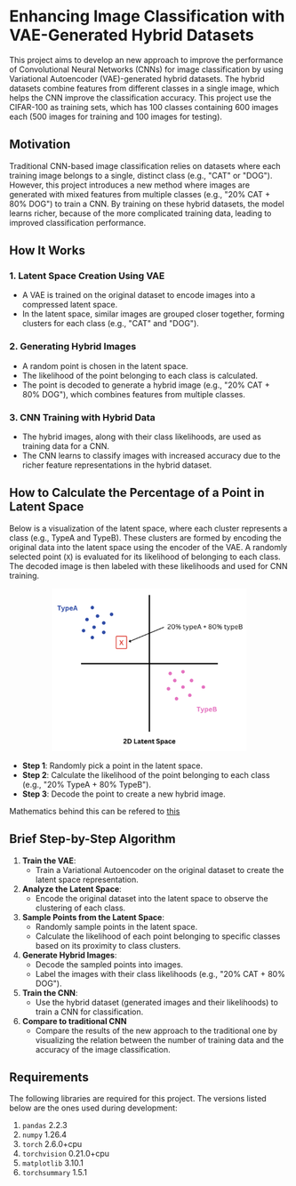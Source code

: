 # **Enhancing Image Classification with VAE-Generated Hybrid Datasets**

This project aims to develop an new approach to improve the performance of Convolutional Neural Networks (CNNs) for image classification by using Variational Autoencoder (VAE)-generated hybrid datasets. The hybrid datasets combine features from different classes in a single image, which helps the CNN improve the classification accuracy. This project use the CIFAR-100 as training sets, which has 100 classes containing 600 images each (500 images for training and 100 images for testing).


## **Motivation**

Traditional CNN-based image classification relies on datasets where each training image belongs to a single, distinct class (e.g., "CAT" or "DOG"). However, this project introduces a new method where images are generated with mixed features from multiple classes (e.g., "20% CAT + 80% DOG") to train a CNN. By training on these hybrid datasets, the model learns richer, because of the more complicated training data, leading to improved classification performance.


## **How It Works**

### **1. Latent Space Creation Using VAE**
- A VAE is trained on the original dataset to encode images into a compressed latent space.
- In the latent space, similar images are grouped closer together, forming clusters for each class (e.g., "CAT" and "DOG").

### **2. Generating Hybrid Images**
- A random point is chosen in the latent space.
- The likelihood of the point belonging to each class is calculated.
- The point is decoded to generate a hybrid image (e.g., "20% CAT + 80% DOG"), which combines features from multiple classes.

### **3. CNN Training with Hybrid Data**
- The hybrid images, along with their class likelihoods, are used as training data for a CNN.
- The CNN learns to classify images with increased accuracy due to the richer feature representations in the hybrid dataset.


## **How to Calculate the Percentage of a Point in Latent Space**

Below is a visualization of the latent space, where each cluster represents a class (e.g., TypeA and TypeB). These clusters are formed by encoding the original data into the latent space using the encoder of the VAE. A randomly selected point (`X`) is evaluated for its likelihood of belonging to each class. The decoded image is then labeled with these likelihoods and used for CNN training.


<p align="center">
    <img src="assets/Latent_Space.png" alt="2D Latent Space" width=350px>
</p>




- **Step 1**: Randomly pick a point in the latent space.
- **Step 2**: Calculate the likelihood of the point belonging to each class (e.g., "20% TypeA + 80% TypeB").
- **Step 3**: Decode the point to create a new hybrid image.

Mathematics behind this can be refered to [this](point_probs/point_probs.pdf)

## **Brief Step-by-Step Algorithm**

1. **Train the VAE**:
   - Train a Variational Autoencoder on the original dataset to create the latent space representation.
2. **Analyze the Latent Space**:
   - Encode the original dataset into the latent space to observe the clustering of each class.
3. **Sample Points from the Latent Space**:
   - Randomly sample points in the latent space.
   - Calculate the likelihood of each point belonging to specific classes based on its proximity to class clusters.
4. **Generate Hybrid Images**:
   - Decode the sampled points into images.
   - Label the images with their class likelihoods (e.g., "20% CAT + 80% DOG").
5. **Train the CNN**:
   - Use the hybrid dataset (generated images and their likelihoods) to train a CNN for classification.
6. **Compare to traditional CNN**
   - Compare the results of the new approach to the traditional one by visualizing the relation between the number of training data and the accuracy of the image classification. 

## Requirements

The following libraries are required for this project. The versions listed below are the ones used during development:

1. `pandas` 2.2.3
2. `numpy` 1.26.4
3. `torch` 2.6.0+cpu
4. `torchvision` 0.21.0+cpu
5. `matplotlib` 3.10.1
6. `torchsummary` 1.5.1